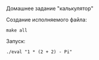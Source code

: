 Домашнее задание "калькулятор"

Создание исполняемого файла:
```
make all
```

Запуск:
```
./eval "1 * (2 + 2) - Pi"
```
